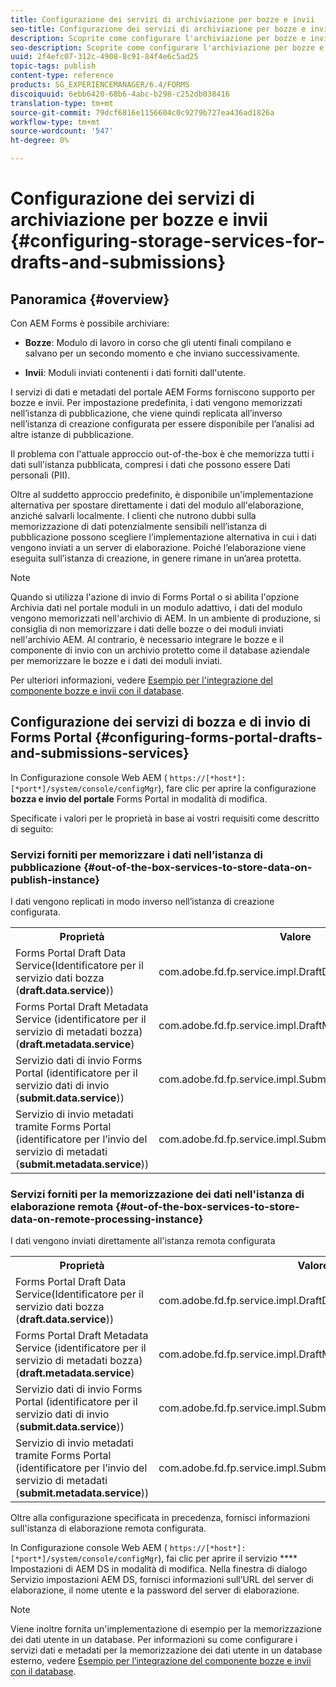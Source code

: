 ```yaml
---
title: Configurazione dei servizi di archiviazione per bozze e invii
seo-title: Configurazione dei servizi di archiviazione per bozze e invii
description: Scoprite come configurare l'archiviazione per bozze e invii
seo-description: Scoprite come configurare l'archiviazione per bozze e invii
uuid: 2f4efc07-312c-4908-8c91-84f4e6c5ad25
topic-tags: publish
content-type: reference
products: SG_EXPERIENCEMANAGER/6.4/FORMS
discoiquuid: 6ebb6420-68b6-4abc-b298-c252db038416
translation-type: tm+mt
source-git-commit: 79dcf6816e1156604c0c9279b727ea436ad1826a
workflow-type: tm+mt
source-wordcount: '547'
ht-degree: 0%

---
```



# Configurazione dei servizi di archiviazione per bozze e invii {#configuring-storage-services-for-drafts-and-submissions}

## Panoramica {#overview}

Con AEM Forms è possibile archiviare:

* **Bozze**: Modulo di lavoro in corso che gli utenti finali compilano e salvano per un secondo momento e che inviano successivamente.

* **Invii**: Moduli inviati contenenti i dati forniti dall&#39;utente.

I servizi di dati e metadati del portale AEM Forms forniscono supporto per bozze e invii. Per impostazione predefinita, i dati vengono memorizzati nell’istanza di pubblicazione, che viene quindi replicata all’inverso nell’istanza di creazione configurata per essere disponibile per l’analisi ad altre istanze di pubblicazione.

Il problema con l&#39;attuale approccio out-of-the-box è che memorizza tutti i dati sull&#39;istanza pubblicata, compresi i dati che possono essere Dati personali (PII).

Oltre al suddetto approccio predefinito, è disponibile un&#39;implementazione alternativa per spostare direttamente i dati del modulo all&#39;elaborazione, anziché salvarli localmente. I clienti che nutrono dubbi sulla memorizzazione di dati potenzialmente sensibili nell’istanza di pubblicazione possono scegliere l’implementazione alternativa in cui i dati vengono inviati a un server di elaborazione. Poiché l’elaborazione viene eseguita sull’istanza di creazione, in genere rimane in un’area protetta.

>[!NOTE]
>
>Quando si utilizza l&#39;azione di invio di Forms Portal o si abilita l&#39;opzione Archivia dati nel portale moduli in un modulo adattivo, i dati del modulo vengono memorizzati nell&#39;archivio di AEM. In un ambiente di produzione, si consiglia di non memorizzare i dati delle bozze o dei moduli inviati nell&#39;archivio AEM. Al contrario, è necessario integrare le bozze e il componente di invio con un archivio protetto come il database aziendale per memorizzare le bozze e i dati dei moduli inviati.
>
>Per ulteriori informazioni, vedere [Esempio per l&#39;integrazione del componente bozze e invii con il database](/help/forms/using/integrate-draft-submission-database.md).

## Configurazione dei servizi di bozza e di invio di Forms Portal {#configuring-forms-portal-drafts-and-submissions-services}

In Configurazione console Web AEM ( `https://[*host*]:[*port*]/system/console/configMgr`), fare clic per aprire la configurazione **bozza e invio del portale** Forms Portal in modalità di modifica.

Specificate i valori per le proprietà in base ai vostri requisiti come descritto di seguito:

### Servizi forniti per memorizzare i dati nell’istanza di pubblicazione {#out-of-the-box-services-to-store-data-on-publish-instance}

I dati vengono replicati in modo inverso nell’istanza di creazione configurata.

<table> 
 <tbody>
  <tr>
   <th>Proprietà</th> 
   <th>Valore</th> 
  </tr>
  <tr>
   <td>Forms Portal Draft Data Service(Identificatore per il servizio dati bozza (<strong>draft.data.service</strong>))</td> 
   <td>com.adobe.fd.fp.service.impl.DraftDataServiceImpl<br /> </td> 
  </tr>
  <tr>
   <td>Forms Portal Draft Metadata Service (identificatore per il servizio di metadati bozza) (<strong>draft.metadata.service</strong>)</td> 
   <td>com.adobe.fd.fp.service.impl.DraftMetadataServiceImpl<br /> </td> 
  </tr>
  <tr>
   <td>Servizio dati di invio Forms Portal (identificatore per il servizio dati di invio (<strong>submit.data.service</strong>))</td> 
   <td>com.adobe.fd.fp.service.impl.SubmitDataServiceImpl<br /> </td> 
  </tr>
  <tr>
   <td>Servizio di invio metadati tramite Forms Portal (identificatore per l’invio del servizio di metadati (<strong>submit.metadata.service</strong>))</td> 
   <td>com.adobe.fd.fp.service.impl.SubmitMetadataServiceImpl<br /> </td> 
  </tr>
 </tbody>
</table>

### Servizi forniti per la memorizzazione dei dati nell&#39;istanza di elaborazione remota {#out-of-the-box-services-to-store-data-on-remote-processing-instance}

I dati vengono inviati direttamente all&#39;istanza remota configurata

<table> 
 <tbody>
  <tr>
   <th>Proprietà</th> 
   <th>Valore</th> 
  </tr>
  <tr>
   <td>Forms Portal Draft Data Service(Identificatore per il servizio dati bozza (<strong>draft.data.service</strong>))</td> 
   <td>com.adobe.fd.fp.service.impl.DraftDataServiceRemoteImpl<br /> </td> 
  </tr>
  <tr>
   <td>Forms Portal Draft Metadata Service (identificatore per il servizio di metadati bozza) (<strong>draft.metadata.service</strong>)</td> 
   <td>com.adobe.fd.fp.service.impl.DraftMetadataServiceRemoteImpl<br /> </td> 
  </tr>
  <tr>
   <td>Servizio dati di invio Forms Portal (identificatore per il servizio dati di invio (<strong>submit.data.service</strong>))</td> 
   <td>com.adobe.fd.fp.service.impl.SubmitDataServiceRemoteImpl<br /> </td> 
  </tr>
  <tr>
   <td>Servizio di invio metadati tramite Forms Portal (identificatore per l’invio del servizio di metadati (<strong>submit.metadata.service</strong>))</td> 
   <td>com.adobe.fd.fp.service.impl.SubmitMetadataServiceRemoteImpl<br /> </td> 
  </tr>
 </tbody>
</table>

Oltre alla configurazione specificata in precedenza, fornisci informazioni sull&#39;istanza di elaborazione remota configurata.

In Configurazione console Web AEM ( `https://[*host*]:[*port*]/system/console/configMgr`), fai clic per aprire il servizio **** Impostazioni di AEM DS in modalità di modifica. Nella finestra di dialogo Servizio impostazioni AEM DS, fornisci informazioni sull’URL del server di elaborazione, il nome utente e la password del server di elaborazione.

>[!NOTE]
>
>Viene inoltre fornita un&#39;implementazione di esempio per la memorizzazione dei dati utente in un database. Per informazioni su come configurare i servizi dati e metadati per la memorizzazione dei dati utente in un database esterno, vedere [Esempio per l’integrazione del componente bozze e invii con il database](/help/forms/using/integrate-draft-submission-database.md).


